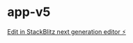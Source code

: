 # app-v5

[Edit in StackBlitz next generation editor ⚡️](https://stackblitz.com/~/github.com/victorgreca/app-v5)